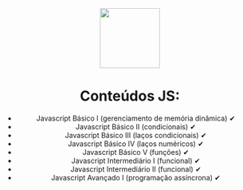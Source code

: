 <div align="center">
  <img src="https://cdn2.iconfinder.com/data/icons/designer-skills/128/code-programming-javascript-software-develop-command-language-512.png" width="120px">
  <h1>Conteúdos JS: </h1> 
  <ul>
    <li>Javascript Básico I (gerenciamento de memória dinâmica) ✔</li>
    <li>Javascript Básico II (condicionais) ✔</li>
    <li>Javascript Básico III (laços condicionais) ✔</li>
    <li>Javascript Básico IV (laços numéricos) ✔</li>
    <li>Javascript Básico V (funções) ✔</li>
    <li>Javascript Intermediário I (funcional) ✔</li>
    <li>Javascript Intermediário II (funcional) ✔</li>
    <li>Javascript Avançado I (programação assíncrona) ✔</li>
  </ul>
</div>
